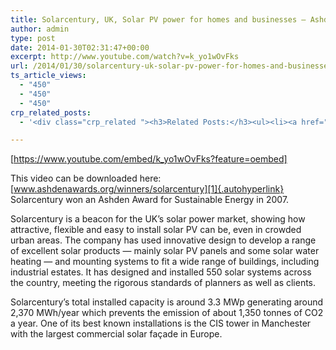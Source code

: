 ```yaml
---
title: Solarcentury, UK, Solar PV power for homes and businesses – Ashden Award winner
author: admin
type: post
date: 2014-01-30T02:31:47+00:00
excerpt: http://www.youtube.com/watch?v=k_yo1wOvFks
url: /2014/01/30/solarcentury-uk-solar-pv-power-for-homes-and-businesses-ashden-award-winner/
ts_article_views:
  - "450"
  - "450"
  - "450"
crp_related_posts:
  - '<div class="crp_related "><h3>Related Posts:</h3><ul><li><a href="https://scdhub.org/2017/12/25/wastewater-treatment-and-biosolids-management/"    ><img src="https://scdhub.org/wp-content/uploads/2017/12/wastewater-treatment-and-biosoli-150x150.jpg" alt="Wastewater treatment and Biosolids management" title="Wastewater treatment and Biosolids management" width="150" height="150" class="crp_thumb crp_featured" /><span class="crp_title">Wastewater treatment and Biosolids management</span></a></li><li><a href="https://scdhub.org/2018/01/06/household-and-neighborhood-sanitation-infrastructures-excreta-wastewater-disposal-in-developing-countries/"    ><img src="https://scdhub.org/wp-content/plugins/contextual-related-posts/default.png" alt="Household and neighborhood Sanitation Infrastructures: Excreta, wastewater disposal in developing countries" title="Household and neighborhood Sanitation Infrastructures: Excreta, wastewater disposal in developing countries" width="150" height="150" class="crp_thumb crp_default" /><span class="crp_title">Household and neighborhood Sanitation&hellip;</span></a></li><li><a href="https://scdhub.org/2017/12/29/walking-in-sabinas-shoes-world-vision/"    ><img src="https://scdhub.org/wp-content/uploads/2017/12/walking-in-sabinas-shoes-world-v-150x150.jpg" alt="Walking in Sabinas Shoes &#8211; World Vision" title="Walking in Sabinas Shoes &#8211; World Vision" width="150" height="150" class="crp_thumb crp_featured" /><span class="crp_title">Walking in Sabinas Shoes &#8211; World Vision</span></a></li><li><a href="https://scdhub.org/2018/01/06/sanitation-in-emergencies/"    ><img src="https://scdhub.org/wp-content/plugins/contextual-related-posts/default.png" alt="Sanitation in Emergencies" title="Sanitation in Emergencies" width="150" height="150" class="crp_thumb crp_default" /><span class="crp_title">Sanitation in Emergencies</span></a></li><li><a href="https://scdhub.org/2017/07/28/8006/"    ><img src="https://scdhub.org/wp-content/uploads/2017/07/hqdefault-150x150.jpg" alt="Music" title="Music" width="150" height="150" class="crp_thumb crp_featured" /><span class="crp_title">Music</span></a></li><li><a href="https://scdhub.org/founding-board/"    ><img src="https://scdhub.org/wp-content/uploads/2017/04/Screen-Shot-2017-08-14-at-11.39.28-AM-150x150.png" alt="Founding Board" title="Founding Board" width="150" height="150" class="crp_thumb crp_correctfirst" /><span class="crp_title">Founding Board</span></a></li></ul><div class="crp_clear"></div></div>'

---
```

[https://www.youtube.com/embed/k_yo1wOvFks?feature=oembed] 

This video can be downloaded here: [www.ashdenawards.org/winners/solarcentury][1]{.autohyperlink} Solarcentury won an Ashden Award for Sustainable Energy in 2007. 

Solarcentury is a beacon for the UK&#8217;s solar power market, showing how attractive, flexible and easy to install solar PV can be, even in crowded urban areas. The company has used innovative design to develop a range of excellent solar products &#8212; mainly solar PV panels and some solar water heating &#8212; and mounting systems to fit a wide range of buildings, including industrial estates. It has designed and installed 550 solar systems across the country, meeting the rigorous standards of planners as well as clients.

Solarcentury&#8217;s total installed capacity is around 3.3 MWp generating around 2,370 MWh/year which prevents the emission of about 1,350 tonnes of CO2 a year. One of its best known installations is the CIS tower in Manchester with the largest commercial solar façade in Europe.

 [1]: http://www.ashdenawards.org/winners/solarcentury